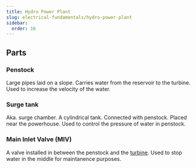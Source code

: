 ```yaml
---
title: Hydro Power Plant
slug: electrical-fundamentals/hydro-power-plant
sidebar:
  order: 16
---
```


## Parts

### Penstock

Large pipes laid on a slope. Carries water from the reservoir to the turbine.
Used to increase the velocity of the water.

### Surge tank

Aka. surge chamber. A cylindrical tank. Connected with penstock. Placed near the
powerhouse. Used to control the pressure of water in penstock.

### Main Inlet Valve (MIV)

A valve installed in between the penstock and the
[turbine](/fluid-mechanics/machinery/turbines). Used to stop water in the middle
for maintanence purposes.
